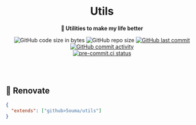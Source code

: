 <h1 align="center">Utils</h1>

<div align="center">

**🔧 Utilities to make my life better**

![GitHub code size in bytes](https://img.shields.io/github/languages/code-size/5ouma/utils?style=flat-square)
![GitHub repo size](https://img.shields.io/github/repo-size/5ouma/utils?style=flat-square)
[![GitHub last commit](https://img.shields.io/github/last-commit/5ouma/utils?style=flat-square)](https://github.com/5ouma/utils/commit/HEAD)
[![GitHub commit activity](https://img.shields.io/github/commit-activity/m/5ouma/utils?style=flat-square)](https://github.com/5ouma/utils/commits/main)
<br />
[![pre-commit.ci status](https://results.pre-commit.ci/badge/github/5ouma/utils/main.svg?style=flat-square)](https://results.pre-commit.ci/latest/github/5ouma/utils/main)

</div>

<br /><br />

## 🎨 Renovate

```json
{
  "extends": ["github>5ouma/utils"]
}
```
